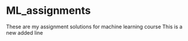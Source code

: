 # ML_assignments
These are my assignment solutions for machine learning course
This is a new added line
